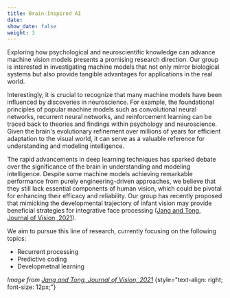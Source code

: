 ```yaml
---
title: Brain-Inspired AI
date: 
show_date: false
weight: 3
---
```


Exploring how psychological and neuroscientific knowledge can advance machine vision models presents a promising research direction. Our group is interested in investigating machine models that not only mirror biological systems but also provide tangible advantages for applications in the real world.

<!--more-->

Interestingly, it is crucial to recognize that many machine models have been influenced by discoveries in neuroscience. For example, the foundational principles of popular machine models such as convolutional neural networks, recurrent neural networks, and reinforcement learning can be traced back to theories and findings within psychology and neuroscience. Given the brain's evolutionary refinement over millions of years for efficient adaptation to the visual world, it can serve as a valuable reference for understanding and modeling intelligence.

The rapid advancements in deep learning techniques has sparked debate over the significance of the brain in understanding and modeling intelligence. Despite some machine models achieving remarkable performance from purely engineering-driven approaches, we believe that they still lack essential components of human vision, which could be pivotal for enhancing their efficacy and reliability. Our group has recently proposed that mimicking the developmental trajectory of infant vision may provide beneficial strategies for integrative face processing ([Jang and Tong, Journal of Vision, 2021](https://doi.org/10.1167/jov.21.12.6)).

We aim to pursue this line of research, currently focusing on the following topics:

- Recurrent processing
- Predictive coding
- Developmetnal learning

_Image from [Jang and Tong, Journal of Vision, 2021](https://doi.org/10.1167/jov.21.12.6)_
{style="text-align: right; font-size: 12px;"}